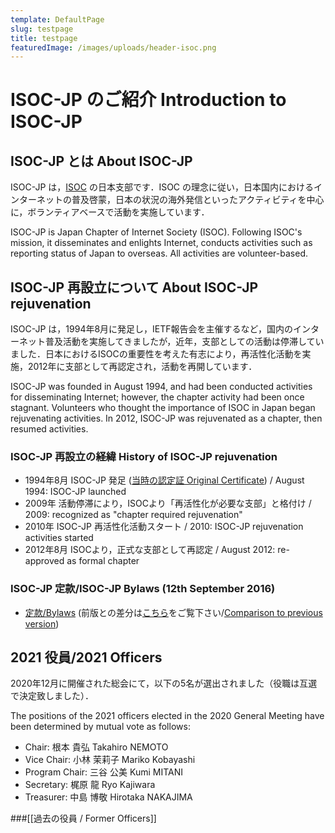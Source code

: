 ```yaml
---
template: DefaultPage
slug: testpage
title: testpage
featuredImage: /images/uploads/header-isoc.png
---
```

# ISOC-JP のご紹介  Introduction to ISOC-JP

## ISOC-JP とは About ISOC-JP

ISOC-JP は，[ISOC](http://www.isoc.org) の日本支部です．ISOC の理念に従い，日本国内におけるインターネットの普及啓蒙，日本の状況の海外発信といったアクティビティを中心に，ボランティアベースで活動を実施しています．

ISOC-JP is Japan Chapter of Internet Society (ISOC).  Following ISOC's mission, it disseminates and enlights Internet, conducts activities such as reporting status of Japan to overseas.  All activities are volunteer-based.

## ISOC-JP 再設立について About ISOC-JP rejuvenation

ISOC-JP は，1994年8月に発足し，IETF報告会を主催するなど，国内のインターネット普及活動を実施してきましたが，近年，支部としての活動は停滞していました．日本におけるISOCの重要性を考えた有志により，再活性化活動を実施，2012年に支部として再認定され，活動を再開しています．

ISOC-JP was founded in August 1994, and had been conducted activities for disseminating Internet; however, the chapter activity had been once stagnant.  Volunteers who thought the importance of ISOC in Japan began rejuvenating activities.  In 2012, ISOC-JP was rejuvenated as a chapter, then resumed activities.


### ISOC-JP 再設立の経緯 History of ISOC-JP rejuvenation

*  1994年8月 ISOC-JP 発足 ([当時の認定証 Original Certificate](materials/ISOC-JP-Chapter-Certificate.pdf)) / August 1994: ISOC-JP launched
*  2009年 活動停滞により，ISOCより「再活性化が必要な支部」と格付け / 2009: recognized as "chapter required rejuvenation"
*  2010年 ISOC-JP 再活性化活動スタート / 2010: ISOC-JP rejuvenation activities started
*  2012年8月 ISOCより，正式な支部として再認定 / August 2012: re-approved as formal chapter

### ISOC-JP 定款/ISOC-JP Bylaws (12th September 2016)

*  [定款/Bylaws](https://www.isoc.jp/materials/bylaws) (前版との差分は[こちら](https://github.com/isoc-jp/bylaws/compare/07ed56db568a85d81055b8ff37c082148180fcac...4ded16d469d4e978f47e707e5b1699fbd9446e1d?short_path=11bd13a#diff-11bd13a43f97d4350d33cbba9037763a)をご覧下さい/[Comparison to previous version](https://github.com/isoc-jp/bylaws/compare/07ed56db568a85d81055b8ff37c082148180fcac...4ded16d469d4e978f47e707e5b1699fbd9446e1d?short_path=11bd13a#diff-11bd13a43f97d4350d33cbba9037763a))


## 2021 役員/2021 Officers

2020年12月に開催された総会にて，以下の5名が選出されました（役職は互選で決定致しました）． 

The positions of the 2021 officers elected in the 2020 General Meeting have been determined by mutual vote as follows:

*  Chair: 根本 貴弘 Takahiro NEMOTO
*  Vice Chair: 小林 茉莉子 Mariko Kobayashi
*  Program Chair: 三谷 公美 Kumi MITANI
*  Secretary: 梶原 龍 Ryo Kajiwara
*  Treasurer: 中島 博敬 Hirotaka NAKAJIMA

###[[過去の役員 / Former Officers]]

